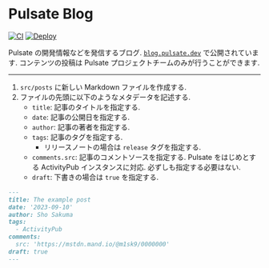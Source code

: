# Pulsate Blog

[![CI](https://github.com/pulsate-dev/blog/actions/workflows/ci.yaml/badge.svg)](https://github.com/pulsate-dev/blog/actions/workflows/ci.yaml)
[![Deploy](https://github.com/pulsate-dev/blog/actions/workflows/deploy.yaml/badge.svg)](https://github.com/pulsate-dev/blog/actions/workflows/deploy.yaml)

Pulsate の開発情報などを発信するブログ.
[`blog.pulsate.dev`](https://blog.pulsate.dev) で公開されています.
コンテンツの投稿は Pulsate プロジェクトチームのみが行うことができます.

---

1. `src/posts` に新しい Markdown ファイルを作成する.
2. ファイルの先頭に以下のようなメタデータを記述する.
   - `title`: 記事のタイトルを指定する.
   - `date`: 記事の公開日を指定する.
   - `author`: 記事の著者を指定する.
   - `tags`: 記事のタグを指定する.
     - リリースノートの場合は `release` タグを指定する.
   - `comments.src`: 記事のコメントソースを指定する. Pulsate をはじめとする
     ActivityPub インスタンスに対応. 必ずしも指定する必要はない.
   - `draft`: 下書きの場合は `true` を指定する.

```markdown
---
title: The example post
date: '2023-09-10'
author: Sho Sakuma
tags:
  - ActivityPub
comments:
  src: 'https://mstdn.mand.io/@m1sk9/0000000'
draft: true
---
```

